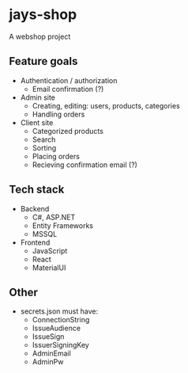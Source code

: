 # jays-shop
A webshop project

## Feature goals
- Authentication / authorization
  - Email confirmation (?)
- Admin site
  - Creating, editing: users, products, categories
  - Handling orders
- Client site
  - Categorized products
  - Search
  - Sorting
  - Placing orders
  - Recieving confirmation email (?)

## Tech stack
- Backend
  - C#, ASP.NET
  - Entity Frameworks
  - MSSQL
- Frontend
  - JavaScript
  - React
  - MaterialUI

## Other
- secrets.json must have:
  - ConnectionString
  - IssueAudience
  - IssueSign
  - IssuerSigningKey
  - AdminEmail
  - AdminPw
